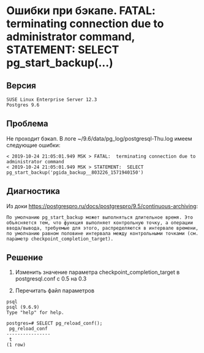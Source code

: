 # Ошибки при бэкапе. FATAL:  terminating connection due to administrator command, STATEMENT:  SELECT pg_start_backup(...)

## Версия

```
SUSE Linux Enterprise Server 12.3
Postgres 9.6
```

## Проблема

Не проходит бэкап.
В логе ~/9.6/data/pg_log/postgresql-Thu.log имеем следующие ошибки:

```
< 2019-10-24 21:05:01.949 MSK > FATAL:  terminating connection due to administrator command
< 2019-10-24 21:05:01.949 MSK > STATEMENT:  SELECT pg_start_backup('pgida_backup__803226_1571940150')
```

## Диагностика

Из доки https://postgrespro.ru/docs/postgrespro/9.5/continuous-archiving:

```
По умолчанию pg_start_backup может выполняться длительное время. Это объясняется тем, что функция выполняет контрольную точку, а операции ввода/вывода, требуемые для этого, распределяются в интервале времени, по умолчанию равном половине интервала между контрольными точками (см. параметр checkpoint_completion_target).
```

## Решение

1. Изменить значение параметра checkpoint_completion_target в postgresql.conf с 0.5 на 0.3

2. Перечитать файл параметров
```
psql
psql (9.6.9)
Type "help" for help.

postgres=# SELECT pg_reload_conf();
 pg_reload_conf
----------------
 t
(1 row)
```